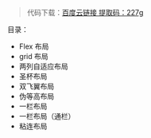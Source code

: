 <!--
 * @Author: wuhaoyuan
 * @Date: 2022-07-06 09:22:28
 * @LastEditTime: 2022-07-06 09:59:36
 * @LastEditors: wuhaoyuan
 * @Description: 
 * @FilePath: /blog/web基础知识/九种常见的布局方式DEMO.md
-->
> 代码下载：[百度云链接 提取码：227g ](https://pan.baidu.com/s/1wRnwDJqPvD1xn24D0mXKTw)

目录：

- Flex 布局
- grid 布局
- 两列自适应布局
- 圣杯布局
- 双飞翼布局
- 伪等高布局
- 一栏布局
- 一栏布局（通栏）
- 粘连布局

